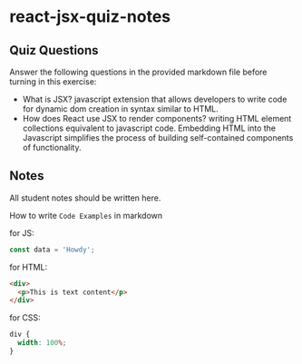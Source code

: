 # react-jsx-quiz-notes

## Quiz Questions

Answer the following questions in the provided markdown file before turning in this exercise:

- What is JSX?
  javascript extension that allows developers to write code for dynamic dom creation in syntax similar to HTML.
- How does React use JSX to render components?
  writing HTML element collections equivalent to javascript code. Embedding HTML into the Javascript simplifies the process of building self-contained components of functionality.

## Notes

All student notes should be written here.

How to write `Code Examples` in markdown

for JS:

```javascript
const data = 'Howdy';
```

for HTML:

```html
<div>
  <p>This is text content</p>
</div>
```

for CSS:

```css
div {
  width: 100%;
}
```
